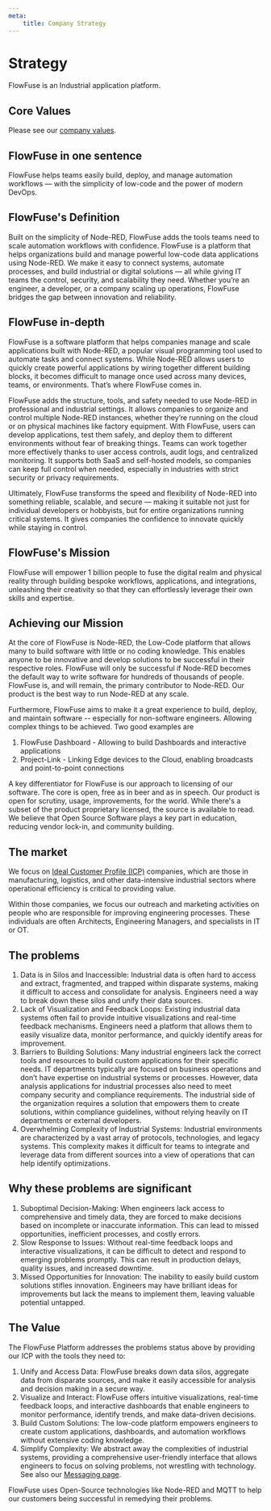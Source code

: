 ```yaml
---
meta:
    title: Company Strategy
---
```


# Strategy

FlowFuse is an Industrial application platform.

## Core Values

Please see our [company values](/handbook/company/values/).

## FlowFuse in one sentence
FlowFuse helps teams easily build, deploy, and manage automation workflows — with the simplicity of low-code and the power of modern DevOps.

## FlowFuse's Definition
Built on the simplicity of Node-RED, FlowFuse adds the tools teams need to scale automation workflows with confidence.
FlowFuse is a platform that helps organizations build and manage powerful low-code data applications using Node-RED.
We make it easy to connect systems, automate processes, and build industrial or digital solutions — all while giving IT teams the control, security, and scalability they need.
Whether you’re an engineer, a developer, or a company scaling up operations, FlowFuse bridges the gap between innovation and reliability.

## FlowFuse in-depth
FlowFuse is a software platform that helps companies manage and scale applications built with Node-RED, a popular visual programming tool used to automate tasks and connect systems. While Node-RED allows users to quickly create powerful applications by wiring together different building blocks, it becomes difficult to manage once used across many devices, teams, or environments. That’s where FlowFuse comes in.

FlowFuse adds the structure, tools, and safety needed to use Node-RED in professional and industrial settings. It allows companies to organize and control multiple Node-RED instances, whether they’re running on the cloud or on physical machines like factory equipment. With FlowFuse, users can develop applications, test them safely, and deploy them to different environments without fear of breaking things. Teams can work together more effectively thanks to user access controls, audit logs, and centralized monitoring. It supports both SaaS and self-hosted models, so companies can keep full control when needed, especially in industries with strict security or privacy requirements.

Ultimately, FlowFuse transforms the speed and flexibility of Node-RED into something reliable, scalable, and secure — making it suitable not just for individual developers or hobbyists, but for entire organizations running critical systems. It gives companies the confidence to innovate quickly while staying in control.

## FlowFuse's Mission

FlowFuse will empower 1 billion people to fuse the digital realm and physical
reality through building bespoke workflows, applications, and integrations,
unleashing their creativity so that they can effortlessly leverage their own
skills and expertise.

## Achieving our Mission

At the core of FlowFuse is Node-RED, the Low-Code platform that allows many
to build software with little or no coding knowledge. This enables anyone to be innovative and develop solutions to be successful in their respective roles. FlowFuse will only be successful if
Node-RED becomes the default way to write software for hundreds of thousands of people.
FlowFuse is, and will remain, the primary contributor to Node-RED. Our product is
the best way to run Node-RED at any scale.

Furthermore, FlowFuse aims to make it a great experience to build, deploy, and
maintain software -- especially for non-software engineers. Allowing complex things
to be achieved. Two good examples are
1. FlowFuse Dashboard - Allowing to build Dashboards and interactive applications
1. Project-Link - Linking Edge devices to the Cloud, enabling broadcasts and point-to-point connections

A key differentiator for FlowFuse is our approach to licensing of our software.
The core is open, free as in beer and as in speech. Our product is open for scrutiny,
usage, improvements, for the world. While there's a subset of the product
proprietary licensed, the source is available to read. We believe that Open Source
Software plays a key part in education, reducing vendor lock-in, and community building.

## The market

We focus on [Ideal Customer Profile (ICP)](https://flowfuse.com/handbook/customer/marketing/messaging/) companies, which are those in manufacturing, logistics, and other data-intensive industrial sectors where operational efficiency is critical to providing value.

Within those companies, we focus our outreach and marketing activities on people who are responsible for improving engineering processes. These individuals are often Architects, Engineering Managers, and specialists in IT or OT. 

## The problems 

1. Data is in Silos and Inaccessible: Industrial data is often hard to access and extract, fragmented, and trapped within disparate systems, making it difficult to access and consolidate for analysis. Engineers need a way to break down these silos and unify their data sources.
1. Lack of Visualization and Feedback Loops: Existing industrial data systems often fail to provide intuitive visualizations and real-time feedback mechanisms. Engineers need a platform that allows them to easily visualize data, monitor performance, and quickly identify areas for improvement.
1. Barriers to Building Solutions: Many industrial engineers lack the correct tools and resources to build custom applications for their specific needs. IT departments typically are focused on business operations and don’t have expertise on industrial systems or processes. However, data analysis applications for industrial processes also need to meet company security and compliance requirements. The industrial side of the organization requires a solution that empowers them to create solutions, within compliance guidelines, without relying heavily on IT departments or external developers.
1. Overwhelming Complexity of Industrial Systems: Industrial environments are characterized by a vast array of protocols, technologies, and legacy systems. This complexity makes it difficult for teams to integrate and leverage data from different sources into a view of operations that can help identify optimizations.

## Why these problems are significant

1. Suboptimal Decision-Making: When engineers lack access to comprehensive and timely data, they are forced to make decisions based on incomplete or inaccurate information. This can lead to missed opportunities, inefficient processes, and costly errors.
1. Slow Response to Issues: Without real-time feedback loops and interactive visualizations, it can be difficult to detect and respond to emerging problems promptly. This can result in production delays, quality issues, and increased downtime.
1. Missed Opportunities for Innovation: The inability to easily build custom solutions stifles innovation. Engineers may have brilliant ideas for improvements but lack the means to implement them, leaving valuable potential untapped.

## The Value

The FlowFuse Platform addresses the problems status above by providing our ICP with the tools they need to:

1. Unify and Access Data: FlowFuse breaks down data silos, aggregate data from disparate sources, and make it easily accessible for analysis and decision making in a secure way. 
1. Visualize and Interact: FlowFuse offers intuitive visualizations, real-time feedback loops, and interactive dashboards that enable engineers to monitor performance, identify trends, and make data-driven decisions.
1. Build Custom Solutions: The low-code platform empowers engineers to create custom applications, dashboards, and automation workflows without extensive coding knowledge.
1. Simplify Complexity: We abstract away the complexities of industrial systems, providing a comprehensive user-friendly interface that allows engineers to focus on solving problems, not wrestling with technology.
See also our [Messaging page](/handbook/customer/marketing/messaging/).

FlowFuse uses Open-Source technologies like Node-RED and MQTT to help our customers being successful in remedying their problems.
